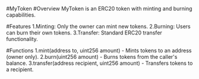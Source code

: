 

#MyToken
#Overview
MyToken is an ERC20 token with minting and burning capabilities.

#Features
1.Minting: Only the owner can mint new tokens.
2.Burning: Users can burn their own tokens.
3.Transfer: Standard ERC20 transfer functionality.

#Functions
1.mint(address to, uint256 amount) - Mints tokens to an address (owner only).
2.burn(uint256 amount) - Burns tokens from the caller's balance.
3.transfer(address recipient, uint256 amount) - Transfers tokens to a recipient.
